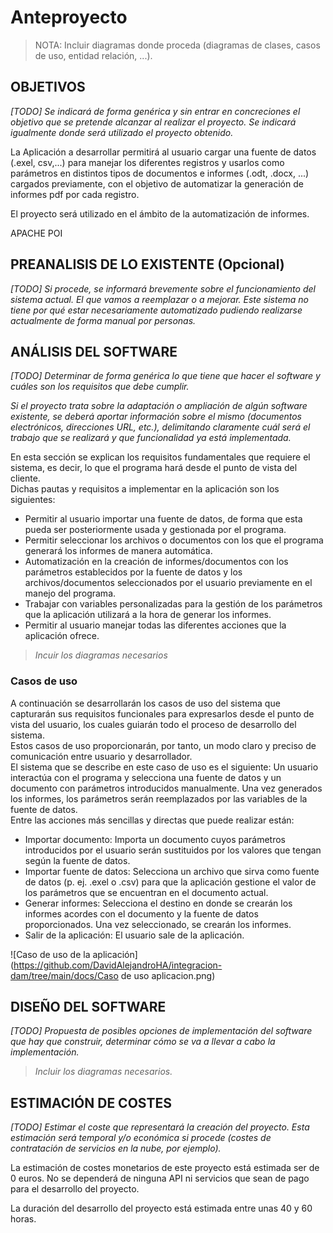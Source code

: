 # Anteproyecto

> NOTA: Incluir diagramas donde proceda (diagramas de clases, casos de uso, entidad relación, ...).

## OBJETIVOS

*[TODO] Se indicará de forma genérica y sin entrar en concreciones el objetivo
que se pretende alcanzar al realizar el proyecto. Se indicará igualmente donde
será utilizado el proyecto obtenido.*

La Aplicación a desarrollar permitirá al usuario cargar una fuente de datos (.exel, csv,...) para manejar los diferentes registros y usarlos como parámetros en distintos tipos de documentos e informes (.odt, .docx, ...) cargados previamente, con el objetivo de automatizar la generación de informes pdf por cada registro.

El proyecto será utilizado en el ámbito de la automatización de informes.

APACHE POI

## PREANALISIS DE LO EXISTENTE (Opcional)

*[TODO] Si procede, se informará brevemente sobre el funcionamiento del sistema actual. El que vamos a reemplazar o a mejorar. Este sistema no tiene por qué estar necesariamente automatizado pudiendo realizarse actualmente de forma manual por personas.*

## ANÁLISIS DEL SOFTWARE

*[TODO] Determinar de forma genérica lo que tiene que hacer el software y cuáles son los requisitos que debe cumplir.*

*Si el proyecto trata sobre la adaptación o ampliación de algún software existente, se deberá aportar información sobre el mismo (documentos electrónicos, direcciones URL, etc.), delimitando claramente cuál será el trabajo que se realizará y que funcionalidad ya está implementada.*


En esta sección se explican los requisitos fundamentales que requiere el sistema, es decir, lo que el programa hará desde el punto de vista del cliente.<br>
Dichas pautas y requisitos a implementar en la aplicación son los siguientes:

<ul>
  <li>Permitir al usuario importar una fuente de datos, de forma que esta pueda ser posteriormente usada y gestionada por el programa.</li>
  <li>Permitir seleccionar los archivos o documentos con los que el programa generará los informes de manera automática.</li>
  <li>Automatización en la creación de informes/documentos con los parámetros establecidos por la fuente de datos y los archivos/documentos seleccionados por el usuario previamente en el manejo del programa.</li>
  <li>Trabajar con variables personalizadas para la gestión de los parámetros que la aplicación utilizará a la hora de generar los informes.</li>
  <li>Permitir al usuario manejar todas las diferentes acciones que la aplicación ofrece.</li>
</ul>

> *Incuir los diagramas necesarios*

### Casos de uso
A continuación se desarrollarán los casos de uso del sistema que capturarán sus requisitos funcionales para expresarlos desde el punto de vista del usuario, los cuales guiarán todo el proceso de desarrollo del sistema.<br>
Estos casos de uso proporcionarán, por tanto, un modo claro y preciso de comunicación entre usuario y desarrollador.<br>
El sistema que se describe en este caso de uso es el siguiente: Un usuario interactúa con el programa y selecciona una fuente de datos y un documento con parámetros introducidos manualmente. Una vez generados los informes, los parámetros serán reemplazados por las variables de la fuente de datos.<br>
Entre las acciones más sencillas y directas que puede realizar están:

<ul>
  <li>Importar documento: Importa un documento cuyos parámetros introducidos por el usuario serán sustituidos por los valores que tengan según la fuente de datos.</li>
  <li>Importar fuente de datos: Selecciona un archivo que sirva como fuente de datos (p. ej. .exel o .csv) para que la aplicación gestione el valor de los parámetros que se encuentran en el documento actual.</li>
  <li>Generar informes: Selecciona el destino en donde se crearán los informes acordes con el documento y la fuente de datos proporcionados. Una vez seleccionado, se crearán los informes.</li>
  <li>Salir de la aplicación: El usuario sale de la aplicación.</li>
</ul>

![Caso de uso de la aplicación](https://github.com/DavidAlejandroHA/integracion-dam/tree/main/docs/Caso de uso aplicacion.png)

## DISEÑO DEL SOFTWARE

*[TODO] Propuesta de posibles opciones de implementación del software que hay que construir, determinar cómo se va a llevar a cabo la implementación.*

>  *Incluir los diagramas necesarios.*

## ESTIMACIÓN DE COSTES

*[TODO] Estimar el coste que representará la creación del proyecto. Esta estimación será temporal y/o económica si procede (costes de contratación de servicios en la nube, por ejemplo).*

La estimación de costes monetarios de este proyecto está estimada ser de 0 euros. No se dependerá de ninguna API ni servicios que sean de pago para el desarrollo del proyecto.

La duración del desarrollo del proyecto está estimada entre unas 40 y 60 horas.
